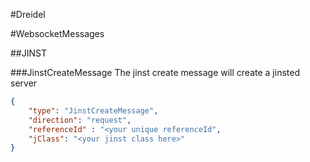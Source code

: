 #Dreidel



#WebsocketMessages

##JINST

###JinstCreateMessage
The jinst create message will create a jinsted server

```JSON
{
    "type": "JinstCreateMessage",
    "direction": "request",
    "referenceId" : "<your unique referenceId",
    "jClass": "<your jinst class here>"
}
``` 


